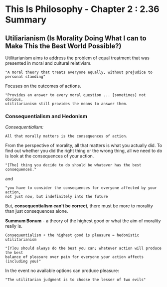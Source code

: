 # This Is Philosophy - Chapter 2 : 2.36 Summary

## Utiliarianism (Is Morality Doing What I can to Make This the Best World Possible?)

Utilitarianism aims to address the problem of equal treatment that was presented in moral and cultural relativism.
    
    "A moral theory that treats everyone equally, without prejudice to personal standing"
    
Focuses on the outcomes of actions.

	"Provides an answer to every moral question ... [sometimes] not obvious, 
    utilitarianism still provides the means to answer them.

### Consequentialism and Hedonism

*Consequentialism:*
		
    All that morally matters is the consequences of action.

From the perspective of morality, all that matters is
what you actually did. To find out whether you did the right thing or the wrong thing, all we need to do is look at the consequences of your action.

	"[The] thing you decide to do should be whatever has the best consequences."
    
and

	"you have to consider the consequences for everyone affected by your action,
    not just now, but indefinitely into the future

But, **consequentialism can’t be correct**, there
must be more to morality than just consequences alone.

**Summum Bonum** - a theory of the highest good or what the aim of morality really is.

`Consequentialism + the highest good is pleasure = hedonistic utilitarianism`

	"[Y]ou should always do the best you can; whatever action will produce the best
	balance of pleasure over pain for everyone your action affects (including you)"

In the event no available options can produce pleasure:
	
    "The utilitarian judgment is to choose the lesser of two evils"

